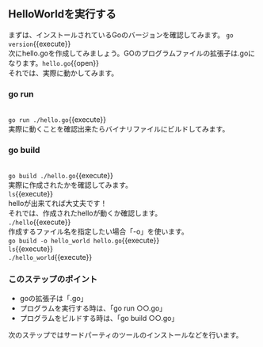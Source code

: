 ## HelloWorldを実行する
まずは、インストールされているGoのバージョンを確認してみます。
`go version`{{execute}}<br>
次にhello.goを作成してみましょう。GOのプログラムファイルの拡張子は.goになります。`hello.go`{{open}}<br>
それでは、実際に動かしてみます。

### go run
<br>`go run ./hello.go`{{execute}}<br>
実際に動くことを確認出来たらバイナリファイルにビルドしてみます。

### go build
<br>`go build ./hello.go`{{execute}}<br>
実際に作成されたかを確認してみます。
<br>`ls`{{execute}}<br>
helloが出来てれば大丈夫です！<br>
それでは、作成されたhelloが動くか確認します。
<br>`./hello`{{execute}}<br>
作成するファイル名を指定したい場合「-o」を使います。
<br>`go build -o hello_world hello.go`{{execute}}<br>
`ls`{{execute}}<br>
`./hello_world`{{execute}}<br>

### このステップのポイント
* goの拡張子は「.go」
* プログラムを実行する時は、「go run ○○.go」
* プログラムをビルドする時は、「go build ○○.go」

次のステップではサードパーティのツールのインストールなどを行います。